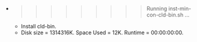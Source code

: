* >>>>>>>>> Running inst-min-con-cld-bin.sh ...
  * Install cld-bin.
  * Disk size = 1314316K. Space Used = 12K. Runtime = 00:00:00:00.
